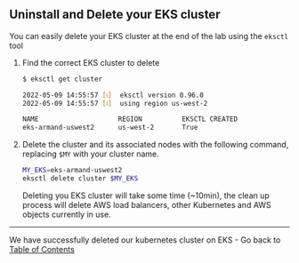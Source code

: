 
## Uninstall and Delete your EKS cluster 

You can easily delete your EKS cluster at the end of the lab using the `eksctl` tool

1. Find the correct EKS cluster to delete

    ```bash
    $ eksctl get cluster
    
    2022-05-09 14:55:57 [ℹ]  eksctl version 0.96.0
    2022-05-09 14:55:57 [ℹ]  using region us-west-2
    
    NAME                    REGION          EKSCTL CREATED
    eks-armand-uswest2      us-west-2       True

    ```

1. Delete the cluster and its associated nodes with the following command,
   replacing `$MY` with your cluster name. 

    ```bash
    MY_EKS=eks-armand-uswest2
    eksctl delete cluster $MY_EKS
    ```

    Deleting you EKS cluster will take some time (~10min), the clean up process
    will delete AWS load balancers, other Kubernetes and AWS objects currently
    in use.

---

We have successfully deleted our kubernetes cluster on EKS - Go back to [Table of Contents](../../README.md)